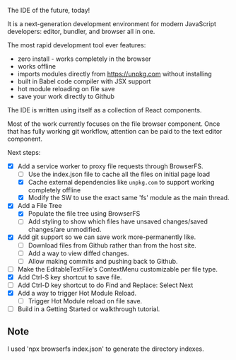 The IDE of the future, today!

It is a next-generation development environment for modern JavaScript developers: editor, bundler, and browser all in one.

The most rapid development tool ever features:

 - zero install - works completely in the browser
 - works offline
 - imports modules directly from https://unpkg.com without installing
 - built in Babel code compiler with JSX support
 - hot module reloading on file save
 - save your work directly to Github

The IDE is written using itself as a collection of React components.

Most of the work currently focuses on the file browser component. Once that has
fully working git workflow, attention can be paid to the text editor component.

Next steps:

- [x] Add a service worker to proxy file requests through BrowserFS.
  - [ ] Use the index.json file to cache all the files on initial page load
  - [x] Cache external dependencies like `unpkg.com` to support working completely offline
  - [x] Modify the SW to use the exact same 'fs' module as the main thread.
- [x] Add a File Tree
  - [x] Populate the file tree using BrowserFS
  - [ ] Add styling to show which files have unsaved changes/saved changes/are unmodified.
- [x] Add git support so we can save work more-permanently like.
  - [ ] Download files from Github rather than from the host site.
  - [ ] Add a way to view diffed changes.
  - [ ] Allow making commits and pushing back to Github.
- [ ] Make the EditableTextFile's ContextMenu customizable per file type.
- [x] Add Ctrl-S key shortcut to save file.
- [ ] Add Ctrl-D key shortcut to do Find and Replace: Select Next
- [x] Add a way to trigger Hot Module Reload.
  - [ ] Trigger Hot Module reload on file save.
- [ ] Build in a Getting Started or walkthrough tutorial.

## Note
I used 'npx browserfs index.json' to generate the directory indexes.
